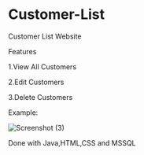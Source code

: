 # Customer-List

Customer List Website 

Features

1.View All Customers

2.Edit Customers

3.Delete Customers

Example:

![Screenshot (3)](https://github.com/Bahamas20/Customer-List/assets/88963431/1e80b8a4-1255-4497-ada9-f1686c498a4f)




Done with Java,HTML,CSS and MSSQL

